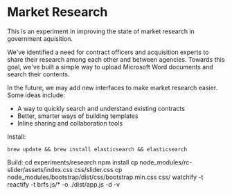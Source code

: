 Market Research
===============

This is an experiment in improving the state of market research in government aquisition.

We've identified a need for contract officers and acquisition experts to share their research among each other and between agencies.  Towards this goal, we've built a simple way to upload Microsoft Word documents and search their contents.

In the future, we may add new interfaces to make market research easier.  Some ideas include:
  * A way to quickly search and understand existing contracts
  * Better, smarter ways of building templates
  * Inline sharing and collaboration tools

Install:

    brew update && brew install elasticsearch && elasticsearch

Build:
    cd experiments/research 
    npm install
    cp node_modules/rc-slider/assets/index.css css/slider.css
    cp node_modules/bootstrap/dist/css/bootstrap.min.css css/
    watchify -t reactify -t brfs js/* -o ./dist/app.js -d -v
